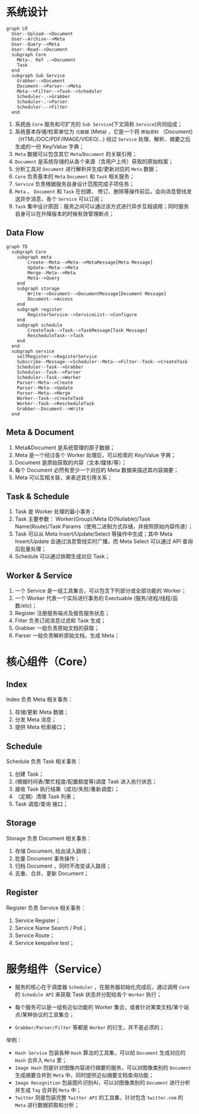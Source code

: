 # 系统设计

```mermaid
graph LR
  User--Upload-->Document
  User--Archive-->Meta
  User--Query-->Meta
  User--Read-->Document
  subgraph Core
    Meta-. Ref .->Document
    Task
  end
  subgraph Sub Service
    Grabber-->Document
    Document-->Parser-->Meta
    Meta-->Filter-->Task-->Scheduler
    Scheduler-.->Grabber
    Scheduler-.->Parser
    Scheduler-.->Filter
  end
```

1. 系统由 `Core` 服务和可扩充的 `Sub Service`(下文简称 `Service`)共同组成；
1. 系统基本存储/检索单位为 `元数据` (Meta) ，它是一个将 `原始资料` （Document)（HTML/DOC/PDF/IMAGE/VIDEO/...) 经过 `Service` 处理、解析、摘要之后生成的一份 Key/Value 字典；
2. `Meta` 数据可以包含其它 `Meta`/`Document` 的关联引用；
3. `Document` 是系统存储的从各个来源（含用户上传）获取的原始档案；
4. 分析工具对 `Document` 进行解析并生成/更新对应的 `Meta` 数据；
6. `Core` 负责基本的 `Meta` `Document` 和 `Task` 相关服务；
7. `Service` 负责根据服务自身设计范围完成子项任务；
8. `Meta` 、 `Document` 和 `Task` 在创建、 修订、删除等操作前后，会向消息管线发送异步消息，各个 `Service` 可以订阅；
9. `Task` 集中设计原因：服务之间可以通过该方式进行异步互相调用；同时服务自身可以在升降版本的时候有效管理断点；

## Data Flow

```mermaid
graph TD
  subgraph Core
    subgraph meta
        Create--Meta-->Meta-->MetaMessage[Meta Message]
        Update--Meta-->Meta
        Merge--Meta-->Meta
        Meta-->Query
    end
    subgraph storage
        Write-->Document-->DocumentMessage[Document Message]
        Document-->Access
    end
    subgraph register
        RegisterService-->ServiceList-->Configure
    end
    subgraph schedule
        CreateTask-->Task-->TaskMessage[Task Message]
        RescheduleTask-->Task
    end
  end
  subgraph service
    selfRegister-->RegisterService
    Subscribe--Message-->Scheduler--Meta-->Filter--Task-->CreateTask
    Scheduler--Task-->Grabber
    Scheduler--Task-->Parser
    Scheduler--Task-->Worker
    Parser--Meta-->Create
    Parser--Meta-->Update
    Parser--Meta-->Merge
    Worker--Task-->CreateTask
    Worker--Task-->RescheduleTask
    Grabber--Document-->Write
  end
```

## Meta & Document

1. Meta&Document 是系统管理的原子数据；
1. Meta 是一个经过各个 Worker 处理后，可以检索的 Key/Value 字典；
1. Document 是原始获取的内容（文本/媒体/等）；
2. 每个 Document 必然有至少一个对应的 Meta 数据来描述其内容摘要；
3. Meta 可以互相关联，来表述其引用关系；

## Task & Schedule

1. Task 是 Worker 处理的最小事务；
2. Task 主要参数： Worker(Group)/Meta ID(Nullable)/Task Name(Route)/Task Params（使用二进制方式存储，并按照原始内容传递）；
2. Task 可以从 Meta Insert/Update/Select 等操作中生成；其中 Meta Insert/Update 会通过消息管线实时广播，而 Meta Select 可以通过 API 查询后批量处理；
3. Schedule 可以通过排期生成对应 Task；

## Worker & Service

1. 一个 Service 是一组工具集合，可以包含下列部分或全部功能的 Worker；
1. 一个 Worker 代表一个实际进行事务的 Exectuable (服务/进程/线程/函数/etc)；
3. Register 注册服务端点及报告服务状态；
2. Filter 负责订阅消息过滤和 Task 生成；
4. Grabber 一般负责原始文档的获取；
5. Parser 一般负责解析原始文档，生成 Meta；

# 核心组件（Core）

## Index

Index 负责 Meta 相关事务：

1. 存储/更新 Meta 数据；
2. 分发 Meta 消息；
3. 提供 Meta 检索接口；

## Schedule 

Schedule 负责 Task 相关事务：

1. 创建 Task；
2. (根据时间表/繁忙程度/配置额度等)调度 Task 进入执行状态；
3. 接收 Task 执行结果（成功/失败/重新调度）；
4. （定期）清理 Task 列表；
5. Task 调度/查询 接口；

## Storage

Storage 负责 Document 相关事务：

1. 存储 Document, 给出读入路径；
2. 批量 Document 事务操作；
3. 归档 Document ，同时不改变读入路径；
4. 去重、合并、更新 Document；

## Register

Register 负责 Service 相关事务：

1. Service Register；
3. Service Name Search / Poll；
2. Service Route；
4. Service keepalive test；

# 服务组件（Service）

* 服务的核心在于调度器 `Scheduler` ，在服务器初始化完成后，通过调用 `Core` 的 `Schedule API` 来获取 Task 状态并分配给各个 `Worker` 执行；

* 每个服务可以是一组有近似功能的 Worker 集合，或者针对某类文档/某个站点/某种协议的工具集合；

* `Grabber/Parser/Filter` 等都是 `Worker` 的衍生，并不是必须的；


举例：

* `Hash Service` 包装各种 `Hash` 算法的工具集，可以给 `Document` 生成对应的 `Hash` 合并入 `Meta` 里；
* `Image Hash` 则是针对图像内容进行摘要的服务，可以对图像类别的 `Document` 生成摘要合并到 `Meta` 中，同时提供近似摘要文档查询功能；
* `Image Recognition` 包装图片识别AI，可以对图像类别的 `Document` 进行分析并生成 `Tag` 合并到 `Meta` 中；
* `Twitter` 则是包装完整 `Twitter API` 的工具集，针对包含 `twitter.com` 的 `Meta` 进行数据抓取和分析；
